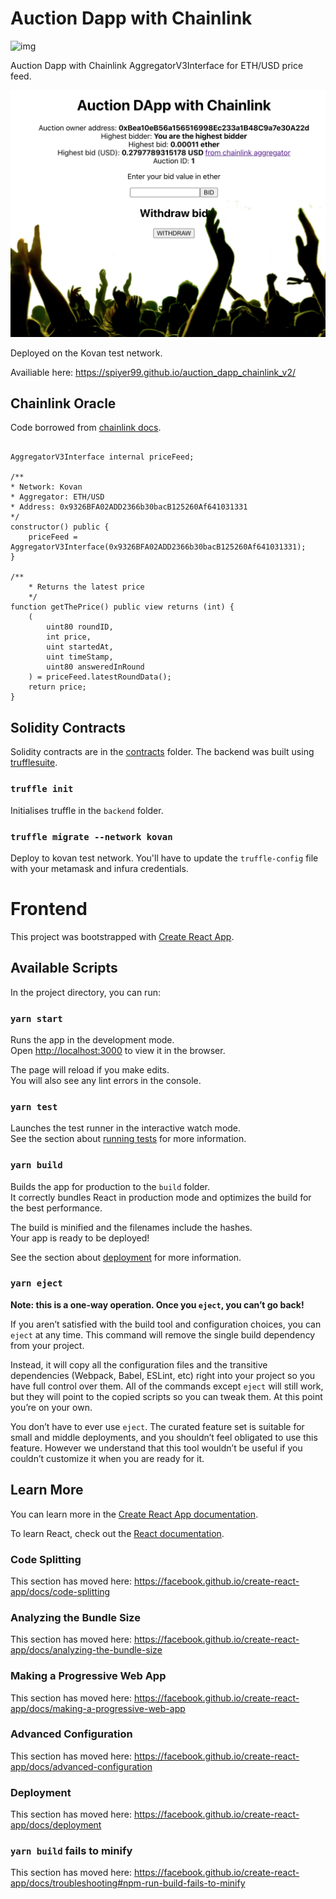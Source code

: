# Auction Dapp with Chainlink

![img](https://raw.githubusercontent.com/spiyer99/auction_dapp_chainlink/master/auction_diagram.png)

Auction Dapp with Chainlink AggregatorV3Interface for ETH/USD price feed.

![img](screenshot.png)

Deployed on the Kovan test network. 

Availiable here: https://spiyer99.github.io/auction_dapp_chainlink_v2/

## Chainlink Oracle

Code borrowed from [chainlink docs](https://docs.chain.link/docs/get-the-latest-price/).

```solidity

AggregatorV3Interface internal priceFeed;

/**
* Network: Kovan
* Aggregator: ETH/USD
* Address: 0x9326BFA02ADD2366b30bacB125260Af641031331
*/
constructor() public {
    priceFeed = AggregatorV3Interface(0x9326BFA02ADD2366b30bacB125260Af641031331);
}

/**
    * Returns the latest price
    */
function getThePrice() public view returns (int) {
    (
        uint80 roundID, 
        int price,
        uint startedAt,
        uint timeStamp,
        uint80 answeredInRound
    ) = priceFeed.latestRoundData();
    return price;
}
```

## Solidity Contracts

Solidity contracts are in the [contracts](src/backend/contracts) folder. The backend was built using [trufflesuite](https://www.trufflesuite.com/).

### `truffle init`

Initialises truffle in the `backend` folder.

### `truffle migrate --network kovan`

Deploy to kovan test network. You'll have to update the `truffle-config` file with your metamask and infura credentials. 

# Frontend

This project was bootstrapped with [Create React App](https://github.com/facebook/create-react-app).

## Available Scripts

In the project directory, you can run:

### `yarn start`

Runs the app in the development mode.<br />
Open [http://localhost:3000](http://localhost:3000) to view it in the browser.

The page will reload if you make edits.<br />
You will also see any lint errors in the console.

### `yarn test`

Launches the test runner in the interactive watch mode.<br />
See the section about [running tests](https://facebook.github.io/create-react-app/docs/running-tests) for more information.

### `yarn build`

Builds the app for production to the `build` folder.<br />
It correctly bundles React in production mode and optimizes the build for the best performance.

The build is minified and the filenames include the hashes.<br />
Your app is ready to be deployed!

See the section about [deployment](https://facebook.github.io/create-react-app/docs/deployment) for more information.

### `yarn eject`

**Note: this is a one-way operation. Once you `eject`, you can’t go back!**

If you aren’t satisfied with the build tool and configuration choices, you can `eject` at any time. This command will remove the single build dependency from your project.

Instead, it will copy all the configuration files and the transitive dependencies (Webpack, Babel, ESLint, etc) right into your project so you have full control over them. All of the commands except `eject` will still work, but they will point to the copied scripts so you can tweak them. At this point you’re on your own.

You don’t have to ever use `eject`. The curated feature set is suitable for small and middle deployments, and you shouldn’t feel obligated to use this feature. However we understand that this tool wouldn’t be useful if you couldn’t customize it when you are ready for it.

## Learn More

You can learn more in the [Create React App documentation](https://facebook.github.io/create-react-app/docs/getting-started).

To learn React, check out the [React documentation](https://reactjs.org/).

### Code Splitting

This section has moved here: https://facebook.github.io/create-react-app/docs/code-splitting

### Analyzing the Bundle Size

This section has moved here: https://facebook.github.io/create-react-app/docs/analyzing-the-bundle-size

### Making a Progressive Web App

This section has moved here: https://facebook.github.io/create-react-app/docs/making-a-progressive-web-app

### Advanced Configuration

This section has moved here: https://facebook.github.io/create-react-app/docs/advanced-configuration

### Deployment

This section has moved here: https://facebook.github.io/create-react-app/docs/deployment

### `yarn build` fails to minify

This section has moved here: https://facebook.github.io/create-react-app/docs/troubleshooting#npm-run-build-fails-to-minify
